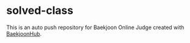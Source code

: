 # solved-class
This is an auto push repository for Baekjoon Online Judge created with [BaekjoonHub](https://github.com/BaekjoonHub/BaekjoonHub).
